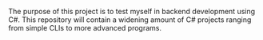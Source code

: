 The purpose of this project is to test myself in backend development using C#. This repository will contain a widening amount of C# projects ranging from simple CLIs to more advanced programs.
